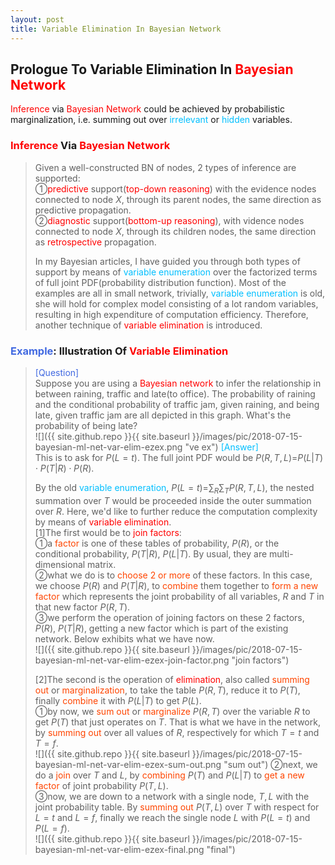 ```yaml
---
layout: post
title: Variable Elimination In Bayesian Network
---
```


## Prologue To Variable Elimination In <font color="Red">Bayesian Network</font>
<p class="message">
<font color="Red">Inference</font> via <font color="Red">Bayesian Network</font> could be achieved by probabilistic marginalization, i.e. summing out over <font color="DeepSkyBlue">irrelevant</font> or <font color="DeepSkyBlue">hidden</font> variables.  
</p>

### <font color="Red">Inference</font> Via <font color="Red">Bayesian Network</font>
>Given a well-constructed BN of nodes, 2 types of inference are supported:  
>&#10112;<font color="Red">predictive</font> support(<font color="Red">top-down reasoning</font>) with the evidence nodes connected to node $X$, through its parent nodes, the same direction as predictive propagation.  
>&#10113;<font color="Red">diagnostic</font> support(<font color="Red">bottom-up reasoning</font>), with vidence nodes connected to node $X$, through its children nodes, the same direction as <font color="Red">retrospective</font> propagation.  
>
>In my Bayesian articles, I have guided you through both types of support by means of <font color="DeepSkyBlue">variable enumeration</font> over the factorized terms of full joint PDF(probability distribution function).  Most of the examples are all in small network, trivially, <font color="DeepSkyBlue">variable enumeration</font> is old, she will hold for complex model consisting of a lot random variables, resulting in high expenditure of computation efficiency.  Therefore, another technique of <font color="Red">variable elimination</font> is introduced.   

### <font color="RoyalBlue">Example</font>: Illustration Of <font color="Red">Variable Elimination</font>
><font color="RoyalBlue">[Question]</font>  
>Suppose you are using a <font color="Red">Bayesian network</font> to infer the relationship in between raining, traffic and late(to office).  The probability of raining and the conditional probability of traffic jam, given raining, and being late, given traffic jam are all depicted in this graph.  What's the probability of being late?  
![]({{ site.github.repo }}{{ site.baseurl }}/images/pic/2018-07-15-bayesian-ml-net-var-elim-ezex.png "ve ex")
><font color="DeepSkyBlue">[Answer]</font>  
>This is to ask for $P(L=t)$.  The full joint PDF would be $P(R,T,L)$=$P(L\vert T)\cdot P(T\vert R)\cdot P(R)$.  
>
>By the old <font color="DeepSkyBlue">variable enumeration</font>, $P(L=t)$=$\sum_{R}\sum_{T}P(R,T,L)$, the nested summation over $T$ would be proceeded inside the outer summation over $R$.  Here, we'd like to further reduce the computation complexity by means of <font color="Red">variable elimination</font>.  
>[1]The first would be to <font color="Red">join factors</font>:  
>&#10112;a <font color="OrangeRed">factor</font> is one of these tables of probability, $P(R)$, or the conditional probability, $P(T\vert R)$, $P(L\vert T)$.  By usual, they are multi-dimensional matrix.  
>&#10113;what we do is to <font color="OrangeRed">choose 2 or more</font> of these factors.  In this case, we choose $P(R)$ and $P(T\vert R)$, to <font color="OrangeRed">combine</font> them together to <font color="OrangeRed">form a new factor</font> which represents the joint probability of all variables, $R$ and $T$ in that new factor $P(R,T)$.  
>&#10114;we perform the operation of joining factors on these 2 factors, $P(R)$, $P(T\vert R)$, getting a new factor which is part of the existing network.  Below exhibits what we have now.  
![]({{ site.github.repo }}{{ site.baseurl }}/images/pic/2018-07-15-bayesian-ml-net-var-elim-ezex-join-factor.png "join factors")
>
>[2]The second is the operation of <font color="Red">elimination</font>, also called <font color="OrangeRed">summing out</font> or <font color="OrangeRed">marginalization</font>, to take the table $P(R,T)$, reduce it to $P(T)$, finally <font color="OrangeRed">combine</font> it with $P(L\vert T)$ to get $P(L)$.  
>&#10112;by now, we <font color="OrangeRed">sum out</font> or <font color="OrangeRed">marginalize</font> $P(R,T)$ over the variable $R$ to get $P(T)$ that just operates on $T$.  That is what we have in the network, by <font color="OrangeRed">summing out</font> over all values of $R$, respectively for which $T=t$ and $T=f$.  
![]({{ site.github.repo }}{{ site.baseurl }}/images/pic/2018-07-15-bayesian-ml-net-var-elim-ezex-sum-out.png "sum out")
>&#10113;next, we do a <font color="OrangeRed">join</font> over $T$ and $L$, by <font color="OrangeRed">combining</font> $P(T)$ and $P(L\vert T)$ to <font color="OrangeRed">get a new factor</font> of joint probability $P(T,L)$.  
>&#10114;now, we are down to a network with a single node, $T,L$ with the joint probability table.  By <font color="OrangeRed">summing out</font> $P(T,L)$ over $T$ with respect for $L=t$ and $L=f$, finally we reach the single node $L$ with $P(L=t)$ and $P(L=f)$.  
![]({{ site.github.repo }}{{ site.baseurl }}/images/pic/2018-07-15-bayesian-ml-net-var-elim-ezex-final.png "final")

<!--
### Addendum
>&#10112;[](http://kuleshov.github.io/cs228-notes/inference/ve/)  
>&#10113;[](https://www.youtube.com/watch?v=FDNB0A61PGE)  
>&#10114;[](https://www.youtube.com/watch?v=qyXspkUOhGc&list=PLBF898A2F63224F39&t=0s&index=14)  
>&#10115;[Bayesian Networks, Ben-Gal Irad, in Ruggeri F., Faltin F. & Kenett R., Encyclopedia of Statistics in Quality & Reliability, Wiley & Sons (2007).](http://www.eng.tau.ac.il/~bengal/BN.pdf)  
-->

<!-- Γ -->
<!-- \Omega -->
<!-- \cap intersection -->
<!-- \cup union -->
<!-- \frac{\Gamma(k + n)}{\Gamma(n)} \frac{1}{r^k}  -->
<!-- \mbox{\large$\vert$}\nolimits_0^\infty -->
<!-- \vert_0^\infty -->
<!-- \vert_{0.5}^{\infty} -->
<!-- &prime; ′ -->
<!-- &Prime; ″ -->
<!-- $E\lbrack X\rbrack$ -->
<!-- \overline{X_n} -->
<!-- \underset{Succss}P -->
<!-- \frac{{\overline {X_n}}-\mu}{S/\sqrt n} -->
<!-- \lim_{t\rightarrow\infty} -->
<!-- \int_{0}^{a}\lambda\cdot e^{-\lambda\cdot t}\operatorname dt -->
<!-- \Leftrightarrow -->
<!-- \prod_{v\in V} -->

<!-- Notes -->
<!-- <font color="OrangeRed">items, verb, to make it the focus, mathematic expression</font> -->
<!-- <font color="Red">KKT</font> -->
<!-- <font color="Red">SMO heuristics</font> -->
<!-- <font color="Red">F</font> distribution -->
<!-- <font color="Red">t</font> distribution -->
<!-- <font color="DeepSkyBlue">suggested item, soft item</font> -->
<!-- <font color="RoyalBlue">old alpha, quiz, example</font> -->
<!-- <font color="Green">new alpha</font> -->

<!-- <font color="#C20000">conclusion, finding</font> -->
<!-- <font color="DeepPink">positive conclusion, finding</font> -->
<!-- <font color="RosyBrown">negative conclusion, finding</font> -->

<!-- <font color="#00ADAD">policy</font> -->
<!-- <font color="#6100A8">full observable</font> -->
<!-- <font color="#FFAC12">partial observable</font> -->
<!-- <font color="#EB00EB">stochastic</font> -->
<!-- <font color="#8400E6">state transition</font> -->
<!-- <font color="#D600D6">discount factor gamma $\gamma$</font> -->
<!-- <font color="#D600D6">$V(S)$</font> -->
<!-- <font color="#9300FF">immediate reward R(S)</font> -->

<!-- ### <font color="RoyalBlue">Example</font>: Illustration By Rainy And Sunny Days In One Week -->
<!-- <font color="RoyalBlue">[Question]</font> -->
<!-- <font color="DeepSkyBlue">[Answer]</font> -->

<!-- 
[1]Given the vehicles pass through a highway toll station is $6$ per minute, what is the probability that no cars within $30$ seconds?
><font color="DeepSkyBlue">[1]</font>
><font color="OrangeRed">Given the vehicles pass through a highway toll station is $6$ per minute, what is the probability that no cars within $30$ seconds?</font>  
-->

<!-- https://www.medcalc.org/manual/gamma_distribution_functions.php -->
<!-- https://www.statlect.com/probability-distributions/student-t-distribution#hid5 -->
<!-- http://www.wiris.com/editor/demo/en/ -->
